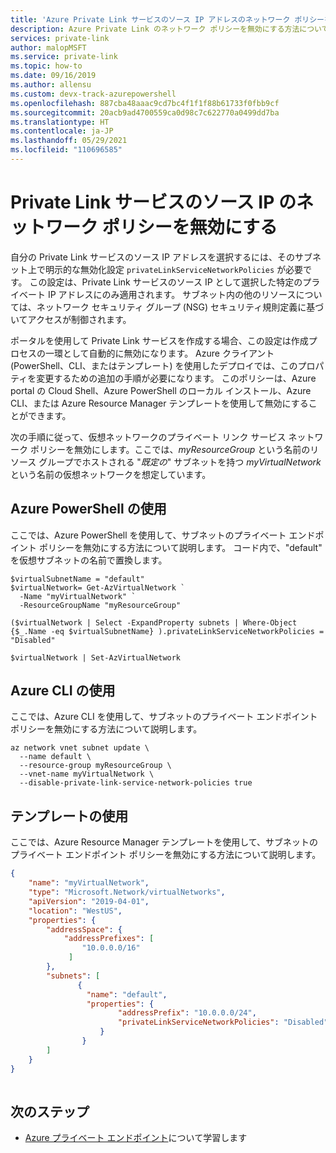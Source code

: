 ```yaml
---
title: 'Azure Private Link サービスのソース IP アドレスのネットワーク ポリシーを無効にする '
description: Azure Private Link のネットワーク ポリシーを無効にする方法について学習します
services: private-link
author: malopMSFT
ms.service: private-link
ms.topic: how-to
ms.date: 09/16/2019
ms.author: allensu
ms.custom: devx-track-azurepowershell
ms.openlocfilehash: 887cba48aaac9cd7bc4f1f1f88b61733f0fbb9cf
ms.sourcegitcommit: 20acb9ad4700559ca0d98c7c622770a0499dd7ba
ms.translationtype: HT
ms.contentlocale: ja-JP
ms.lasthandoff: 05/29/2021
ms.locfileid: "110696585"
---
```

# <a name="disable-network-policies-for-private-link-service-source-ip"></a>Private Link サービスのソース IP のネットワーク ポリシーを無効にする

自分の Private Link サービスのソース IP アドレスを選択するには、そのサブネット上で明示的な無効化設定 `privateLinkServiceNetworkPolicies` が必要です。 この設定は、Private Link サービスのソース IP として選択した特定のプライベート IP アドレスにのみ適用されます。 サブネット内の他のリソースについては、ネットワーク セキュリティ グループ (NSG) セキュリティ規則定義に基づいてアクセスが制御されます。 
 
ポータルを使用して Private Link サービスを作成する場合、この設定は作成プロセスの一環として自動的に無効になります。 Azure クライアント (PowerShell、CLI、またはテンプレート) を使用したデプロイでは、このプロパティを変更するための追加の手順が必要になります。 このポリシーは、Azure portal の Cloud Shell、Azure PowerShell のローカル インストール、Azure CLI、または Azure Resource Manager テンプレートを使用して無効にすることができます。  
 
次の手順に従って、仮想ネットワークのプライベート リンク サービス ネットワーク ポリシーを無効にします。ここでは、*myResourceGroup* という名前のリソース グループでホストされる "*既定の*" サブネットを持つ *myVirtualNetwork* という名前の仮想ネットワークを想定しています。 

## <a name="using-azure-powershell"></a>Azure PowerShell の使用
ここでは、Azure PowerShell を使用して、サブネットのプライベート エンドポイント ポリシーを無効にする方法について説明します。
コード内で、"default" を仮想サブネットの名前で置換します。

```azurepowershell
$virtualSubnetName = "default"
$virtualNetwork= Get-AzVirtualNetwork `
  -Name "myVirtualNetwork" ` 
  -ResourceGroupName "myResourceGroup"
   
($virtualNetwork | Select -ExpandProperty subnets | Where-Object  {$_.Name -eq $virtualSubnetName} ).privateLinkServiceNetworkPolicies = "Disabled"  
 
$virtualNetwork | Set-AzVirtualNetwork 
```
## <a name="using-azure-cli"></a>Azure CLI の使用
ここでは、Azure CLI を使用して、サブネットのプライベート エンドポイント ポリシーを無効にする方法について説明します。
```azurecli
az network vnet subnet update \ 
  --name default \ 
  --resource-group myResourceGroup \ 
  --vnet-name myVirtualNetwork \ 
  --disable-private-link-service-network-policies true 
```
## <a name="using-a-template"></a>テンプレートの使用
ここでは、Azure Resource Manager テンプレートを使用して、サブネットのプライベート エンドポイント ポリシーを無効にする方法について説明します。
```json
{ 
    "name": "myVirtualNetwork", 
    "type": "Microsoft.Network/virtualNetworks", 
    "apiVersion": "2019-04-01", 
    "location": "WestUS", 
    "properties": { 
        "addressSpace": { 
            "addressPrefixes": [ 
                "10.0.0.0/16" 
             ] 
        }, 
        "subnets": [ 
               { 
                 "name": "default", 
                 "properties": { 
                        "addressPrefix": "10.0.0.0/24", 
                        "privateLinkServiceNetworkPolicies": "Disabled" 
                    } 
                } 
        ] 
    } 
} 
 
```
## <a name="next-steps"></a>次のステップ
- [Azure プライベート エンドポイント](private-endpoint-overview.md)について学習します
 
